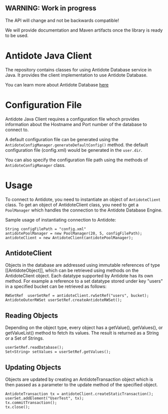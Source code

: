 ## WARNING: Work in progress

The API will change and not be backwards compatible!

We will provide documentation and Maven artifacts once the library is ready to be used.


# Antidote Java Client

The repository contains classes for using Antidote Database service in Java. It provides the client implementation to
use Antidote Database.

You can learn more about Antidote Database [here](http://syncfree.github.io/antidote/)


# Configuration File

Antidote Java Client requires a configuration file whoch provides information about the Hostname
and Port number of the database to connect to.

A default configuration file can be generated using the `AntidoteConfigManager.generateDefaultConfig()` method.
the default configuration file (config.xml) would be generated in the `user.dir`.

You can also specify the configuration file path using the methods of `AntidoteConfigManager` class.

# Usage

To connect to Antidote, you need to instantiate an object of `AntidoteClient` class. To get an object of AntidoteClient
class, you need to get a `PoolManager` which handles the connection to the Antidote Database Engine.

Sample usage of instantiating connection to Antidote:
~~~~
String configFilePath = "config.xml"
antidotePoolManager = new PoolManager(20, 5, configFilePath);
antidoteClient = new AntidoteClient(antidotePoolManager);
~~~~

## AntidoteClient

Objects in the database are addressed using immutable references of type [[AntidoteObject]], which can be retrieved using
methods on the AntidoteClient object.
Each datatype supported by Antidote has its own method.
For example a reference to a set datatype stored under key "users" in a specified bucket can be retrieved as follows:

    RWSetRef  userSetRef = antidoteClient.rwSetRef("users", bucket);
    AntidoteOuterRWSet userSetRef.createAntidoteRWSet();

## Reading Objects

Depending on the object type, every object has a getValue(), getValues(), or getValueList() method to fetch its values.
The result is returned as a String or a Set of Strings.

    userSetRef.readDatabase();
    Set<String> setValues = userSetRef.getValues();

## Updating Objects

Objects are updated by creating an AntidoteTransaction object which is then passed as a parameter to the update method of
the specified object.

    AntidoteTransaction tx = antidoteClient.createStaticTransaction();
    userSet.addElement("UserTest", tx);
    tx.commitTransaction();
    tx.close();

